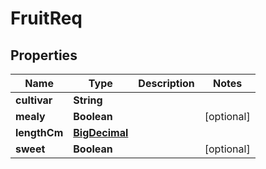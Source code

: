 

# FruitReq

## Properties

Name | Type | Description | Notes
------------ | ------------- | ------------- | -------------
**cultivar** | **String** |  | 
**mealy** | **Boolean** |  |  [optional]
**lengthCm** | [**BigDecimal**](BigDecimal.md) |  | 
**sweet** | **Boolean** |  |  [optional]



